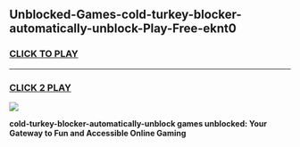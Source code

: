 
## Unblocked-Games-cold-turkey-blocker-automatically-unblock-Play-Free-eknt0
<h3>
<a href="https://premium76.site?title=cold-turkey-blocker-automatically-unblock&ref=21A">CLICK TO PLAY</a></h3>
<hr>

<h3>
<a href="https://premium76.site?title=cold-turkey-blocker-automatically-unblock&ref=21A">CLICK 2 PLAY</a>
  
</h3>

<a href="https://premium76.site?title=cold-turkey-blocker-automatically-unblock&ref=21A"><img src="https://clearcache.store/games.png"></a>


**cold-turkey-blocker-automatically-unblock games unblocked: Your Gateway to Fun and Accessible Online Gaming**
